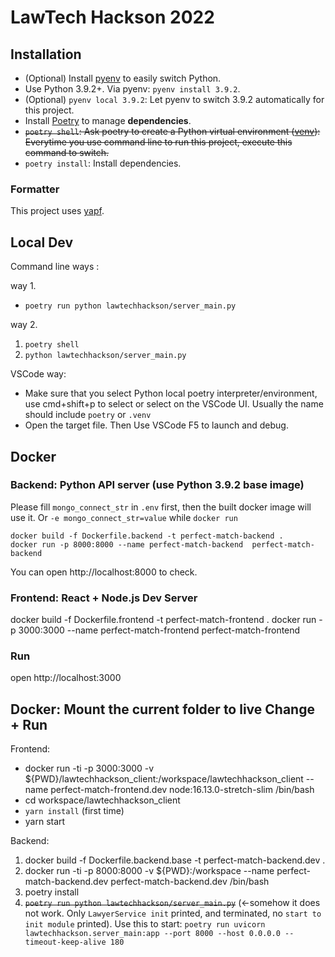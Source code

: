 # LawTech Hackson 2022

## Installation

- (Optional) Install [pyenv](https://github.com/pyenv/pyenv) to easily switch Python.
- Use Python 3.9.2+. Via pyenv: `pyenv install 3.9.2`.
- (Optional) `pyenv local 3.9.2`: Let pyenv to switch 3.9.2 automatically for this project.
- Install [Poetry](https://python-poetry.org/) to manage **dependencies**.
- ~~`poetry shell`: Ask poetry to create a Python virtual environment ([venv](https://docs.python.org/3/library/venv.html)): Everytime you use command line to run this project, execute this command to switch.~~
- `poetry install`: Install dependencies.

### Formatter

This project uses [yapf](https://github.com/google/yapf).

## Local Dev

Command line ways :

way 1. 

- `poetry run python lawtechhackson/server_main.py`

way 2. 

1. `poetry shell`
2. `python lawtechhackson/server_main.py`

VSCode way:

- Make sure that you select Python local poetry interpreter/environment, use cmd+shift+p to select or select on the VSCode UI. Usually the name should include `poetry` or `.venv` 
- Open the target file. Then Use VSCode F5 to launch and debug. 

## Docker 

### Backend: Python API server (use Python 3.9.2 base image)

Please fill `mongo_connect_str` in `.env` first, then the built docker image will use it. Or `-e mongo_connect_str=value` while `docker run`

```
docker build -f Dockerfile.backend -t perfect-match-backend .
docker run -p 8000:8000 --name perfect-match-backend  perfect-match-backend 
```

You can open http://localhost:8000 to check. 

### Frontend: React + Node.js Dev Server 

docker build -f Dockerfile.frontend -t perfect-match-frontend .
docker run -p 3000:3000 --name perfect-match-frontend perfect-match-frontend

### Run 

open http://localhost:3000

## Docker: Mount the current folder to live Change + Run
Frontend: 
- docker run -ti -p 3000:3000 -v ${PWD}/lawtechhackson_client:/workspace/lawtechhackson_client --name perfect-match-frontend.dev node:16.13.0-stretch-slim /bin/bash
- cd workspace/lawtechhackson_client
- `yarn install` (first time)
- yarn start

Backend: 
1. docker build -f Dockerfile.backend.base -t perfect-match-backend.dev .
2. docker run -ti -p 8000:8000 -v ${PWD}:/workspace --name perfect-match-backend.dev perfect-match-backend.dev /bin/bash
3. poetry install
5. ~~`poetry run python lawtechhackson/server_main.py`~~ (<-somehow it does not work. Only `LawyerService init` printed, and terminated, no `start to init module` printed). Use this to start: `poetry run uvicorn lawtechhackson.server_main:app --port 8000 --host 0.0.0.0 --timeout-keep-alive 180`